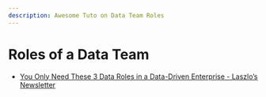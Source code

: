 ```yaml
---
description: Awesome Tuto on Data Team Roles
---
```


# Roles of a Data Team

- [You Only Need These 3 Data Roles in a Data-Driven Enterprise - Laszlo’s Newsletter](https://laszlo.substack.com/p/you-only-need-these-3-data-roles)
